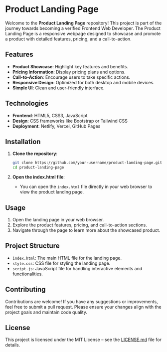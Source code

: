 # Product Landing Page

Welcome to the **Product Landing Page** repository! This project is part of the journey towards becoming a verified Frontend Web Developer. The Product Landing Page is a responsive webpage designed to showcase and promote a product with detailed features, pricing, and a call-to-action.

## Features

- **Product Showcase**: Highlight key features and benefits.
- **Pricing Information**: Display pricing plans and options.
- **Call-to-Action**: Encourage users to take specific actions.
- **Responsive Design**: Optimized for both desktop and mobile devices.
- **Simple UI**: Clean and user-friendly interface.

## Technologies

- **Frontend**: HTML5, CSS3, JavaScript
- **Design**: CSS frameworks like Bootstrap or Tailwind CSS
- **Deployment**: Netlify, Vercel, GitHub Pages

## Installation

1. **Clone the repository**:
   ```bash
   git clone https://github.com/your-username/product-landing-page.git
   cd product-landing-page
   ```

2. **Open the index.html file**:
   - You can open the `index.html` file directly in your web browser to view the product landing page.

## Usage

1. Open the landing page in your web browser.
2. Explore the product features, pricing, and call-to-action sections.
3. Navigate through the page to learn more about the showcased product.

## Project Structure

- `index.html`: The main HTML file for the landing page.
- `style.css`: CSS file for styling the landing page.
- `script.js`: JavaScript file for handling interactive elements and functionalities.

## Contributing

Contributions are welcome! If you have any suggestions or improvements, feel free to submit a pull request. Please ensure your changes align with the project goals and maintain code quality.

## License

This project is licensed under the MIT License – see the [LICENSE.md](LICENSE.md) file for details.
